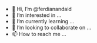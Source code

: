 - 👋 Hi, I’m @ferdianandaid
- 👀 I’m interested in ...
- 🌱 I’m currently learning ...
- 💞️ I’m looking to collaborate on ...
- 📫 How to reach me ...

<!---
ferdianandaid/ferdianandaid is a ✨ special ✨ repository because its `README.md` (this file) appears on your GitHub profile.
You can click the Preview link to take a look at your changes.
--->
